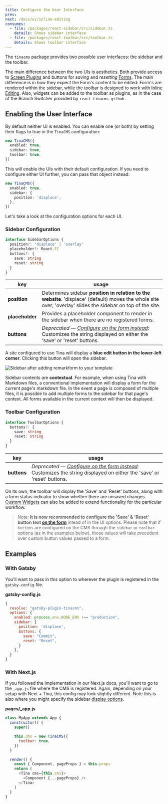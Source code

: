 ```yaml
---
title: Configure the User Interface
prev:
next: /docs/ui/inline-editing
consumes:
  - file: /packages/react-sidebar/src/sidebar.ts
    details: Shows sidebar interface
  - file: /packages/react-toolbar/src/toolbar.ts
    details: Shows toolbar interface
---
```


The `tinacms` package provides two possible user interfaces: the sidebar and the toolbar.

The main difference between the two UIs is aesthetics. Both provide access to [Screen Plugins](/blog/screen-plugins) and buttons for _saving_ and _resetting_ [Forms](). The main difference is in how they expect the Form's content to be edited: Form's are rendered within the sidebar, while the toolbar is designed to work with [Inline Editing](/docs/ui/inline-editing). Also, widgets can be added to the toolbar as plugins, as in the case of the Branch Switcher provided by `react-tinacms-github` .

## Enabling the User Interface

By default neither UI is enabled. You can enable one (or both) by setting their flags to true in the `TinaCMS` configuration:

```ts
new TinaCMS({
  enabled: true,
  sidebar: true,
  toolbar: true,
})
```

This will enable the UIs with their default configuration. If you need to configure either UI further, you can pass that object instead:

```ts
new TinaCMS({
  enabled: true,
  sidebar: {
    position: 'displace',
  },
})
```

Let's take a look at the configuration options for each UI.

### Sidebar Configuration

```ts
interface SidebarOptions {
  position?: 'displace' | 'overlay'
  placeholder?: React.FC
  buttons?: {
    save: string
    reset: string
  }
}
```

| key             | usage                                                                                                                                                          |
| --------------- | -------------------------------------------------------------------------------------------------------------------------------------------------------------- |
| **position**    | Determines sidebar **position in relation to the website**. 'displace' (default) moves the whole site over; 'overlay' slides the sidebar on top of the site.   |
| **placeholder** | Provides a placeholder component to render in the sidebar when there are no registered forms.                                                                  |
| **buttons**     | _Deprecated — [Configure on the form instead](/docs/forms#customizing-form-buttons)_: Customizes the string displayed on either the 'save' or 'reset' buttons. |

A site configured to use Tina will display a **blue edit button in the lower-left corner**. Clicking this button will open the sidebar.

![Sidebar after adding remarkform to your template](/img/tina-sidebar-remarkform-gatsby-london.gif)

Sidebar contents are **contextual**. For example, when using Tina with Markdown files, a conventional implementation will display a form for the current page's markdown file. In the event a page is composed of multiple files, it is possible to add multiple forms to the sidebar for that page's context. All forms available in the current context will then be displayed.

<!-- TODO: add toolbar photo here -->

### Toolbar Configuration

```ts
interface ToolbarOptions {
  buttons?: {
    save: string
    reset: string
  }
}
```

| key         | usage                                                                                                                                                          |
| ----------- | -------------------------------------------------------------------------------------------------------------------------------------------------------------- |
| **buttons** | _Deprecated — [Configure on the form instead](/docs/forms#customizing-form-buttons)_: Customizes the string displayed on either the 'save' or 'reset' buttons. |

On its own, the toolbar will display the 'Save' and 'Reset' buttons, along with a form status indicator to show whether there are unsaved changes. [Custom Widgets](/guides/nextjs/github/toolbar-plugins) can also be added to extend functionality for the particular workflow.

> _Note:_ **It is now recommended to configure the 'Save' & 'Reset' button text [on the form](/docs/forms#customizing-form-buttons)** intead of in the UI options. Please note that if `buttons` are configured on the CMS through the `sidebar` or `toolbar` options (as in the examples below), those values will take precedent over custom button values passed to a form.

## Examples

### With Gatsby

You'll want to pass in this option to wherever the plugin is registered in the `gatsby-config` file.

**gatsby-config.js**

```js
{
  resolve: "gatsby-plugin-tinacms",
  options: {
    enabled: process.env.NODE_ENV !== "production",
    sidebar: {
      position: 'displace',
      buttons: {
        save: "Commit",
        reset: "Reset",
      }
    },
  }
}
```

### With Next.js

If you followed the implementation in our Next.js docs, you'll want to go to the `_app.js` file where the CMS is registered. Again, depending on your setup with Next + Tina, this config may look slightly different. Note this is also where you might specify the sidebar [display options](https://tinacms.org/docs/concepts/sidebar#sidebar-style).

**pages/\_app.js**

```javascript
class MyApp extends App {
  constructor() {
    super()

    this.cms = new TinaCMS({
      toolbar: true,
    })
  }

  render() {
    const { Component, pageProps } = this.props
    return (
      <Tina cms={this.cms}>
        <Component {...pageProps} />
      </Tina>
    )
  }
}
```
